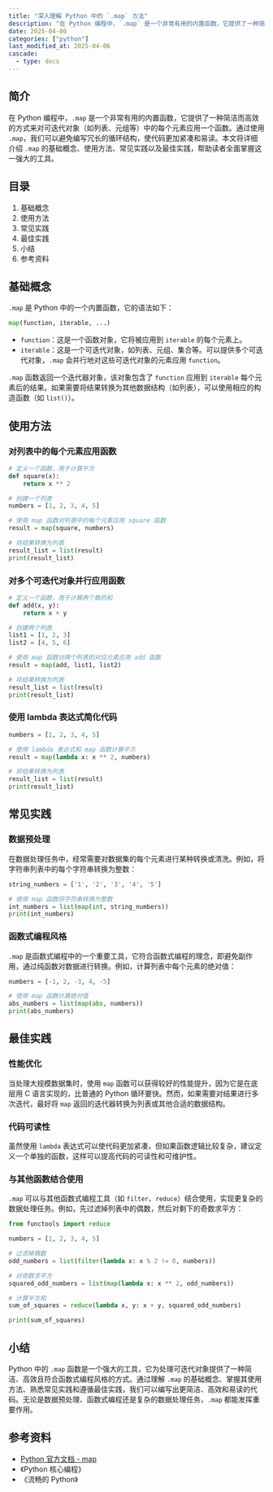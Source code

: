 ```yaml
---
title: "深入理解 Python 中的 `.map` 方法"
description: "在 Python 编程中，`.map` 是一个非常有用的内置函数，它提供了一种简洁而高效的方式来对可迭代对象（如列表、元组等）中的每个元素应用一个函数。通过使用 `.map`，我们可以避免编写冗长的循环结构，使代码更加紧凑和易读。本文将详细介绍 `.map` 的基础概念、使用方法、常见实践以及最佳实践，帮助读者全面掌握这一强大的工具。"
date: 2025-04-06
categories: ["python"]
last_modified_at: 2025-04-06
cascade:
  - type: docs
---
```



## 简介
在 Python 编程中，`.map` 是一个非常有用的内置函数，它提供了一种简洁而高效的方式来对可迭代对象（如列表、元组等）中的每个元素应用一个函数。通过使用 `.map`，我们可以避免编写冗长的循环结构，使代码更加紧凑和易读。本文将详细介绍 `.map` 的基础概念、使用方法、常见实践以及最佳实践，帮助读者全面掌握这一强大的工具。

<!-- more -->
## 目录
1. 基础概念
2. 使用方法
3. 常见实践
4. 最佳实践
5. 小结
6. 参考资料

## 基础概念
`.map` 是 Python 中的一个内置函数，它的语法如下：
```python
map(function, iterable, ...)
```
- `function`：这是一个函数对象，它将被应用到 `iterable` 的每个元素上。
- `iterable`：这是一个可迭代对象，如列表、元组、集合等。可以提供多个可迭代对象，`.map` 会并行地对这些可迭代对象的元素应用 `function`。

`.map` 函数返回一个迭代器对象，该对象包含了 `function` 应用到 `iterable` 每个元素后的结果。如果需要将结果转换为其他数据结构（如列表），可以使用相应的构造函数（如 `list()`）。

## 使用方法
### 对列表中的每个元素应用函数
```python
# 定义一个函数，用于计算平方
def square(x):
    return x ** 2

# 创建一个列表
numbers = [1, 2, 3, 4, 5]

# 使用 map 函数对列表中的每个元素应用 square 函数
result = map(square, numbers)

# 将结果转换为列表
result_list = list(result)
print(result_list)  
```
### 对多个可迭代对象并行应用函数
```python
# 定义一个函数，用于计算两个数的和
def add(x, y):
    return x + y

# 创建两个列表
list1 = [1, 2, 3]
list2 = [4, 5, 6]

# 使用 map 函数对两个列表的对应元素应用 add 函数
result = map(add, list1, list2)

# 将结果转换为列表
result_list = list(result)
print(result_list)  
```

### 使用 lambda 表达式简化代码
```python
numbers = [1, 2, 3, 4, 5]

# 使用 lambda 表达式和 map 函数计算平方
result = map(lambda x: x ** 2, numbers)

# 将结果转换为列表
result_list = list(result)
print(result_list)  
```

## 常见实践
### 数据预处理
在数据处理任务中，经常需要对数据集的每个元素进行某种转换或清洗。例如，将字符串列表中的每个字符串转换为整数：
```python
string_numbers = ['1', '2', '3', '4', '5']

# 使用 map 函数将字符串转换为整数
int_numbers = list(map(int, string_numbers))
print(int_numbers)  
```

### 函数式编程风格
`.map` 是函数式编程中的一个重要工具，它符合函数式编程的理念，即避免副作用，通过纯函数对数据进行转换。例如，计算列表中每个元素的绝对值：
```python
numbers = [-1, 2, -3, 4, -5]

# 使用 map 函数计算绝对值
abs_numbers = list(map(abs, numbers))
print(abs_numbers)  
```

## 最佳实践
### 性能优化
当处理大规模数据集时，使用 `map` 函数可以获得较好的性能提升，因为它是在底层用 C 语言实现的，比普通的 Python 循环要快。然而，如果需要对结果进行多次迭代，最好将 `map` 返回的迭代器转换为列表或其他合适的数据结构。

### 代码可读性
虽然使用 `lambda` 表达式可以使代码更加紧凑，但如果函数逻辑比较复杂，建议定义一个单独的函数，这样可以提高代码的可读性和可维护性。

### 与其他函数结合使用
`.map` 可以与其他函数式编程工具（如 `filter`、`reduce`）结合使用，实现更复杂的数据处理任务。例如，先过滤掉列表中的偶数，然后对剩下的奇数求平方：
```python
from functools import reduce

numbers = [1, 2, 3, 4, 5]

# 过滤掉偶数
odd_numbers = list(filter(lambda x: x % 2 != 0, numbers))

# 对奇数求平方
squared_odd_numbers = list(map(lambda x: x ** 2, odd_numbers))

# 计算平方和
sum_of_squares = reduce(lambda x, y: x + y, squared_odd_numbers)

print(sum_of_squares)  
```

## 小结
Python 中的 `.map` 函数是一个强大的工具，它为处理可迭代对象提供了一种简洁、高效且符合函数式编程风格的方式。通过理解 `.map` 的基础概念、掌握其使用方法、熟悉常见实践和遵循最佳实践，我们可以编写出更简洁、高效和易读的代码。无论是数据预处理、函数式编程还是复杂的数据处理任务，`.map` 都能发挥重要作用。

## 参考资料
- [Python 官方文档 - map](https://docs.python.org/3/library/functions.html#map)
- 《Python 核心编程》
- 《流畅的 Python》